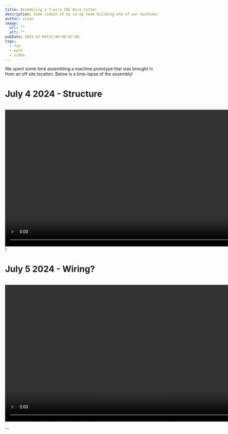 ```yaml
---
title: Assembling a 7-wire CNC Wire Cutter
description: Some videos of my co-op team building one of our machines
author: aryan
image:
  url: ""
  alt: ""
pubDate: 2024-07-04T12:00:00-07:00
tags:
  - fun
  - work
  - video
---
```


We spent some time assembling a machine prototype that was brought in from an off site location. Below is a time-lapse of the assembly!

# July 4 2024 - Structure
\
<video controls="" width="896">
  <source src="/public/Setup - July 4 2024.mov" type="video/mp4">
</video>
\
# July 5 2024 - Wiring?
\
<video controls="" width="896">
  <source src="/public/Wiring - July 5 2024.mov" type="video/mp4">
</video>

--